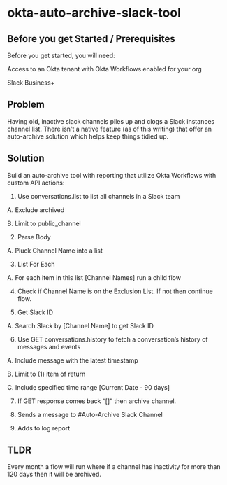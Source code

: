 # okta-auto-archive-slack-tool

## Before you get Started / Prerequisites
Before you get started, you will need:

Access to an Okta tenant with Okta Workflows enabled for your org

Slack Business+


## Problem

Having old, inactive slack channels piles up and clogs a Slack instances channel list. There isn't a native feature (as of this writing) that offer an auto-archive solution which helps keep things tidied up. 

## Solution

Build an auto-archive tool with reporting that utilize Okta Workflows with custom API actions:



1. Use conversations.list to list all channels in a Slack team

  A. Exclude archived 
  
  B. Limit to public_channel
  
2. Parse Body

  A. Pluck Channel Name into a list

3. List For Each

  A. For each item in this list [Channel Names] run a child flow 

4. Check if Channel Name is on the Exclusion List. If not then continue flow. 

5. Get Slack ID

  A. Search Slack by [Channel Name] to get Slack ID

6. Use GET conversations.history to fetch a conversation’s history of messages and events

  A. Include message with the latest timestamp

  B. Limit to (1) item of return

  C. Include specified time range [Current Date - 90 days] 

7. If GET response comes back “[]” then archive channel.

8. Sends a message to #Auto-Archive Slack Channel

9. Adds to log report

## TLDR

Every month a flow will run where if a channel has inactivity for more than 120 days then it will be archived. 
